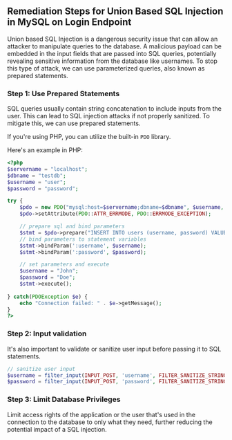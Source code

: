 

## Remediation Steps for Union Based SQL Injection in MySQL on Login Endpoint

Union based SQL Injection is a dangerous security issue that can allow an attacker to manipulate queries to the database. A malicious payload can be embedded in the input fields that are passed into SQL queries, potentially revealing sensitive information from the database like usernames. To stop this type of attack, we can use parameterized queries, also known as prepared statements.

### Step 1: Use Prepared Statements
SQL queries usually contain string concatenation to include inputs from the user. This can lead to SQL injection attacks if not properly sanitized. To mitigate this, we can use prepared statements. 

If you're using PHP, you can utilize the built-in `PDO` library.

Here's an example in PHP:

```php
<?php
$servername = "localhost";
$dbname = "testdb";
$username = "user";
$password = "password";

try {
    $pdo = new PDO("mysql:host=$servername;dbname=$dbname", $username, $password);
    $pdo->setAttribute(PDO::ATTR_ERRMODE, PDO::ERRMODE_EXCEPTION);

    // prepare sql and bind parameters
    $stmt = $pdo->prepare("INSERT INTO users (username, password) VALUES (:username, :password)");
    // bind parameters to statement variables
    $stmt->bindParam(':username', $username);
    $stmt->bindParam(':password', $password);

    // set parameters and execute
    $username = "John";
    $password = "Doe";
    $stmt->execute();
    
} catch(PDOException $e) {
    echo "Connection failed: " . $e->getMessage();
}
?>
```

### Step 2: Input validation
It's also important to validate or sanitize user input before passing it to SQL statements.

```php
// sanitize user input
$username = filter_input(INPUT_POST, 'username', FILTER_SANITIZE_STRING);
$password = filter_input(INPUT_POST, 'password', FILTER_SANITIZE_STRING);
```

### Step 3: Limit Database Privileges
Limit access rights of the application or the user that's used in the connection to the database to only what they need, further reducing the potential impact of a SQL injection.
